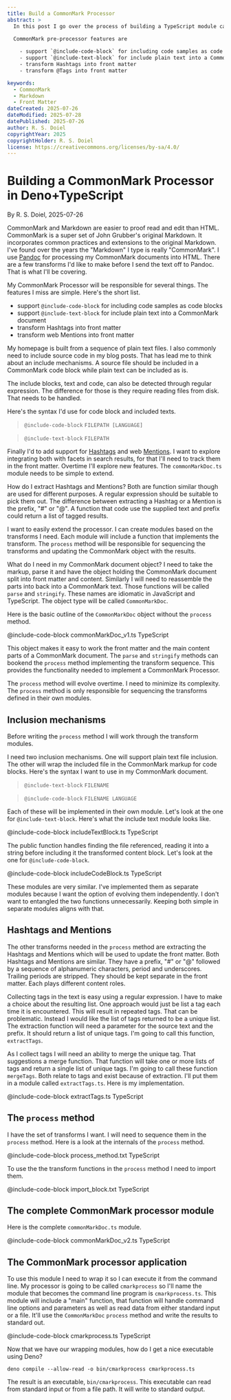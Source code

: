 ```yaml
---
title: Build a CommonMark Processor
abstract: >
  In this post I go over the process of building a TypeScript module called `commonMarkDoc.ts` along with a simple command line CommonMark processor called `cmarkprocess`.
  
  CommonMark pre-processor features are

    - support `@include-code-block` for including code samples as code blocks
    - support `@include-text-block` for include plain text into a CommonMark document
    - transform Hashtags into front matter
    - transform @Tags into front matter

keywords:
  - CommonMark
  - Markdown
  - Front Matter
dateCreated: 2025-07-26
dateModified: 2025-07-28
datePublished: 2025-07-26
author: R. S. Doiel
copyrightYear: 2025
copyrightHolder: R. S. Doiel
license: https://creativecommons.org/licenses/by-sa/4.0/
---
```


# Building a CommonMark Processor in Deno+TypeScript

By R. S. Doiel, 2025-07-26

CommonMark and Markdown are easier to proof read and edit than HTML. CommonMark is a super set of John Grubber's original Markdown. It incorporates common practices and extensions to the original Markdown. I've found over the years the "Markdown" I type is really "CommonMark". I use [Pandoc](https://pandoc.org) for processing my CommonMark documents into HTML. There are a few transforms I'd like to make before I send the text off to Pandoc. That is what I'll be covering.

My CommonMark Processor will be responsible for several things. The features I miss are simple. Here's the short list.

- support `@include-code-block` for including code samples as code blocks
- support `@include-text-block` for include plain text into a CommonMark document
- transform Hashtags into front matter
- transform web Mentions into front matter

My homepage is built from a sequence of plain text files.
I also commonly need to include source code in my blog posts.  That has lead me to think about an include mechanisms. A source file should be included in a CommonMark code block while plain text can be included as is. 

The include blocks, text and code, can also be detected through regular expression. The difference for those is they require reading files from disk. That needs to be handled.

Here's the syntax I'd use for code block and included texts.

  > `@include-code-block` `FILEPATH [LANGUAGE]`

  > `@include-text-block` `FILEPATH`

Finally I'd to add support for [Hashtags](https://en.wikipedia.org/wiki/Hashtag) and web [Mentions](https://en.wikipedia.org/wiki/Mention_(blogging)). I want to explore integrating both with facets in search results, for that I'll need to track them in the front matter. Overtime I'll explore new features. The `commonMarkDoc.ts` module needs to be simple to extend.

How do I extract Hashtags and Mentions? Both are function similar though are used for different purposes. A regular expression should be suitable to pick them out. The difference between extracting a Hashtag or a Mention is the prefix, "#" or "@". A function that code use the supplied text and prefix could return a list of tagged results.

I want to easily extend the processor. I can create modules based on the transforms I need. Each module will include a function that implements the transform. The `process` method will be responsible for sequencing the transforms and updating the CommonMark object with the results.

What do I need in my CommonMark document object? I need to take the markup, parse it and have the object holding the CommonMark document split into front matter and content. Similarly I will need to reassemble the parts into back into a CommonMark text.  Those functions will be called `parse` and `stringify`. These names are idiomatic in JavaScript and TypeScript. The object type will be called `CommonMarkDoc`.

Here is the basic outline of the `CommonMarkDoc` object without the `process` method.

@include-code-block commonMarkDoc_v1.ts TypeScript

This object makes it easy to work the front matter and the main content parts of a CommonMark document. The `parse` and `stringify` methods can bookend the `process` method implementing the transform sequence. This provides the functionality needed to implement a CommonMark Processor.

The `process` method will evolve overtime. I need to minimize its complexity. The `process` method is only responsible for sequencing the transforms defined in their own modules.

## Inclusion mechanisms

Before writing the `process` method I will work through the transform modules.

I need two inclusion mechanisms. One will support plain text file inclusion. The other will wrap the included file in the CommonMark markup for code blocks. Here's the syntax I want to use in my CommonMark document.

> `@include-text-block` `FILENAME`

> `@include-code-block` `FILENAME LANGUAGE`

Each of these will be implemented in their own module. Let's look at the one for `@include-text-block`. Here's what the include text module looks like.

@include-code-block includeTextBlock.ts TypeScript

The public function handles finding the file referenced, reading it into a string before including it the transformed content block.  Let's look at the one for `@include-code-block`.

@include-code-block includeCodeBlock.ts TypeScript

These modules are very similar. I've implemented them as separate modules because I want the option of evolving them independently. I don't want to entangled the two functions unnecessarily. Keeping both simple in separate modules aligns with that.

## Hashtags and Mentions

The other transforms needed in the `process` method are extracting the Hashtags and Mentions which will be used to update the front matter. Both Hashtags and Mentions are similar. They have a prefix, "#" or "@" followed by a sequence of alphanumeric characters, period and underscores. Trailing periods are stripped. They should be kept separate in the front matter. Each plays different content roles. 

Collecting  tags in the text is easy using a regular expression. I have to make a choice about the resulting list. One approach would just be list a tag each time it is encountered. This will result in repeated tags. That can be problematic. Instead I would like the list of tags returned to be a unique list. The extraction function will need a parameter for the source text and the prefix. It should return a list of unique tags. I'm going to call this function, `extractTags`.

As I collect tags I will need an ability to merge the unique tag. That suggestions a merge function. That function will take one or more lists of tags and return a single list of unique tags.  I'm going to call these function `mergeTags`. Both relate to tags and exist because of extraction.  I'll put them in a module called `extractTags.ts`.  Here is my implementation.

@include-code-block extractTags.ts TypeScript

## The `process` method

I have the set of transforms I want. I will need to sequence them in the `process` method.  Here is a look at the internals of the `process` method.

@include-code-block process_method.txt TypeScript

To use the the transform functions in the `process` method I need to import them.

@include-code-block import_block.txt TypeScript

## The complete CommonMark processor module

Here is the complete `commonMarkDoc.ts` module.

@include-code-block commonMarkDoc_v2.ts TypeScript

## The CommonMark processor application

To use this module I need to wrap it so I can execute it from the command line. My processor is going to be called `cmarkprocess` so I'll name the module that becomes the command line program is `cmarkprocess.ts`. This module will include a "main" function, that function will handle command line options and parameters as well as read data from either standard input or a file.  It'll use the `CommonMarkDoc` `process` method and write the results to standard out.

@include-code-block cmarkprocess.ts TypeScript

Now that we have our wrapping modules, how do I get a nice executable using Deno?

~~~shell
deno compile --allow-read -o bin/cmarkprocess cmarkprocess.ts
~~~

The result is an executable, `bin/cmarkprocess`. This executable can read from standard input or from a file path. It will write to standard output.


